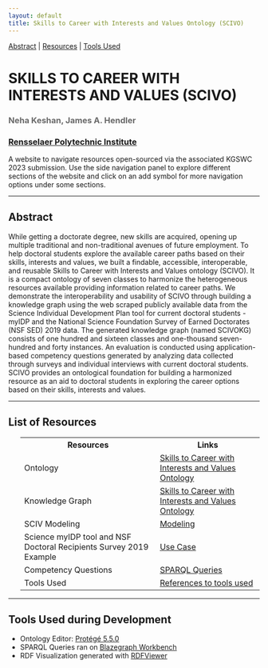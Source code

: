 ```yaml
---
layout: default
title: Skills to Career with Interests and Values Ontology (SCIVO)
---
```


[Abstract](#abstract) | [Resources](#resources) | [Tools Used](#toolsused)


<h1 class="page-title" style="text-transform:uppercase;" id="header">Skills to Career with Interests and Values (SCIVO)</h1>
<h3 style="color:dimgrey;">Neha Keshan, James A. Hendler</h3>
<h3><a href="https://www.rpi.edu/">Rensselaer Polytechnic Institute</a></h3>
<p class="message">A website to navigate resources open-sourced via the associated KGSWC 2023 submission. Use the side navigation panel to explore different sections of the website and click on an add symbol for more navigation options under some sections.</p>

<hr>
<article class="mb-5" id="abstract">
<content>
  
  
<h2>Abstract</h2>
  <p> While getting a doctorate degree, new skills are acquired, opening up multiple traditional and non-traditional avenues of future employment. To help doctoral students explore the available career paths based on their skills, interests and values, we built a findable, accessible, interoperable, and reusable Skills to Career with Interests and Values ontology (SCIVO). It is a compact ontology of seven classes to harmonize the heterogeneous resources available providing information related to career paths. We demonstrate the interoperability and usability of SCIVO through building a knowledge graph using the web scraped publicly available data from the Science Individual Development Plan tool for current doctoral students - myIDP and the National Science Foundation Survey of Earned Doctorates (NSF SED) 2019 data. The generated knowledge graph (named SCIVOKG) consists of one hundred and sixteen classes and one-thousand seven-hundred and forty instances. An evaluation is conducted using application-based competency questions generated by analyzing data collected through surveys and individual interviews with current doctoral students. SCIVO provides an ontological foundation for building a harmonized resource as an aid to doctoral students in exploring the career options based on their skills, interests and values. </p>
 </content>
 
 <hr/>
 <article class="mb-5" id="resources">
<content>
<h2>List of Resources </h2>
<ul>
 <table style="width:100%">
    <tr>
    <th>Resources</th>
    <th>Links</th> 
  </tr>
  <tr>
    <td>Ontology</td>
    <td><a href="ontology">Skills to Career with Interests and Values Ontology</a> </td> 
  </tr>
  <tr>
    <td>Knowledge Graph</td>
    <td><a href="ontology">Skills to Career with Interests and Values Ontology</a> </td> 
  </tr>
  <tr>
    <td>SCIV Modeling</td>
    <td><a href="modeling#demographics">Modeling</a> </td> 
  </tr>
    <tr>
    <td>Science myIDP tool and NSF Doctoral Recipients Survey 2019 Example</td>
    <td><a href="usecase">Use Case</a> </td> 
  </tr>
   <tr>
    <td>Competency Questions </td>
    <td><a href="competencyquestions#sparql">SPARQL Queries</a> </td> 
  </tr>
   <tr>
    <td>Tools Used </td>
    <td><a href="index#toolsused">References to tools used</a> </td> 
  </tr>
</table>
  
 </ul>
 </content>
 
  <hr/>
 

 <article class="mb-5" id="toolsused">
<content>
  
  
<h2>Tools Used during Development</h2>
  <ul>
  <li>Ontology Editor: <a href="https://protege.stanford.edu/products.php#desktop-protege">Protégé 5.5.0</a></li>
  <li>SPARQL Queries ran on <a href="http://sparql.cancerdata.org/#splash">Blazegraph Workbench</a></li>
  <li>RDF Visualization generated with <a href="http://jimmccusker.github.io/rdfviewer/">RDFViewer</a></li>
  </ul>
  </content>

 
